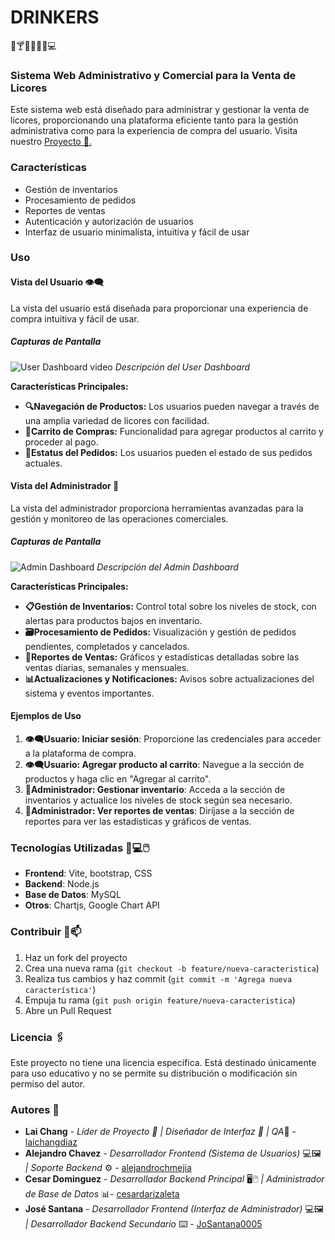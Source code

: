 # DRINKERS 
🍺🍸🍷🥂🥃🍹💻
### Sistema Web Administrativo y Comercial para la Venta de Licores 
Este sistema web está diseñado para administrar y gestionar la venta de licores, proporcionando una plataforma eficiente tanto para la gestión administrativa como para la experiencia de compra del usuario.
Visita nuestro  [Proyecto 📂.](https://pages.github.com/)

### Características
- Gestión de inventarios
- Procesamiento de pedidos
- Reportes de ventas
- Autenticación y autorización de usuarios
- Interfaz de usuario minimalista, intuitiva y fácil de usar

### Uso

#### Vista del Usuario 👁️‍🗨️
La vista del usuario está diseñada para proporcionar una experiencia de compra intuitiva y fácil de usar.

##### Capturas de Pantalla

![User Dashboard video](path/to/user-dashboard-screenshot.png)
*Descripción del User Dashboard*

**Características Principales:**

- **🔍Navegación de Productos:** Los usuarios pueden navegar a través de una amplia variedad de licores con facilidad.
- **🛒Carrito de Compras:** Funcionalidad para agregar productos al carrito y proceder al pago.
- **📌Estatus del Pedidos:** Los usuarios pueden el estado de sus pedidos actuales.

#### Vista del Administrador 👤
La vista del administrador proporciona herramientas avanzadas para la gestión y monitoreo de las operaciones comerciales.

##### Capturas de Pantalla

![Admin Dashboard](path/to/admin-dashboard-screenshot.png)
*Descripción del Admin Dashboard*

**Características Principales:**

- **📋Gestión de Inventarios:** Control total sobre los niveles de stock, con alertas para productos bajos en inventario.
- **🗃️Procesamiento de Pedidos:** Visualización y gestión de pedidos pendientes, completados y cancelados.
- **🧮Reportes de Ventas:** Gráficos y estadísticas detalladas sobre las ventas diarias, semanales y mensuales.
- **📊Actualizaciones y Notificaciones:** Avisos sobre actualizaciones del sistema y eventos importantes.

#### Ejemplos de Uso

1. **👁️‍🗨️Usuario: Iniciar sesión**: Proporcione las credenciales para acceder a la plataforma de compra.
2. **👁️‍🗨️Usuario: Agregar producto al carrito**: Navegue a la sección de productos y haga clic en "Agregar al carrito".
3. **👤Administrador: Gestionar inventario**: Acceda a la sección de inventarios y actualice los niveles de stock según sea necesario.
4. **👤Administrador: Ver reportes de ventas**: Diríjase a la sección de reportes para ver las estadísticas y gráficos de ventas.

### Tecnologías Utilizadas 💾💻🖱️

- **Frontend**: Vite, bootstrap, CSS
- **Backend**: Node.js
- **Base de Datos**: MySQL
- **Otros**: Chartjs, Google Chart API

### Contribuir 📝📫
1. Haz un fork del proyecto
2. Crea una nueva rama (`git checkout -b feature/nueva-caracteristica`)
3. Realiza tus cambios y haz commit (`git commit -m 'Agrega nueva característica'`)
4. Empuja tu rama (`git push origin feature/nueva-caracteristica`)
5. Abre un Pull Request

### Licencia 🖇️
Este proyecto no tiene una licencia específica. Está destinado únicamente para uso educativo y no se permite su distribución o modificación sin permiso del autor.

### Autores 🪪

- **Lai Chang** - *Líder de Proyecto 📑 | Diseñador de Interfaz 🎨 | QA*🦺 - [laichangdiaz](https://github.com/laichangdiaz)
- **Alejandro Chavez** - *Desarrollador Frontend (Sistema de Usuarios)* 💻🖼️ *| Soporte Backend* ⚙️ - [alejandrochmejia](https://github.com/alejandrochmejia)
- **Cesar Dominguez** - *Desarrollador Backend Principal* 🖥️🖱️ *| Administrador de Base de Datos* 📊- [cesardarizaleta](https://github.com/cesardarizaleta)
- **José Santana** - *Desarrollador Frontend (Interfaz de Administrador)* 💻🖼️ *| Desarrollador Backend Secundario* ⌨️ - [JoSantana0005](https://github.com/JoSantana0005)
